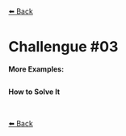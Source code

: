 [⬅️ Back](../)

# Challengue #03



**More Examples:**
``````
``````


**How to Solve It**



  <br>
   
[⬅️ Back](../../)
